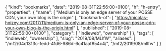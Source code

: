 {
  "kind": "bookmarks",
  "date": "2019-08-31T22:56:00+0100",
  "h": "h-entry",
  "properties": {
    "name": [
      "Medium is only an edge server of your POSSE CDN, your own blog is the origin"
    ],
    "bookmark-of": [
      "https://nicolas-hoizey.com/2017/11/medium-is-only-an-edge-server-of-your-posse-cdn-your-own-blog-is-the-origin.html"
    ],
    "published": [
      "2019-08-31T22:56:00+0100"
    ],
    "category": [
      "indieweb",
      "ownership"
    ]
  },
  "tags": [
    "indieweb",
    "ownership"
  ],
  "slug": "2019/08/MLlfW",
  "aliases": [
    "/mf2/04c1313c-fedd-41d6-986d-6c41aaf854c4/",
    "/mf2/2019/08/mllfw"
  ]
}
